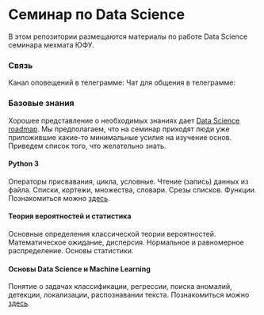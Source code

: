 # Семинар по Data Science

В этом репозитории размещаются материалы по работе Data Science семинара мехмата ЮФУ.

### Связь 
Канал оповещений в телеграмме: 
Чат для общения в телеграмме:

### Базовые знания
Хорошее представление о необходимых знаниях дает [Data Science roadmap](https://goo.gl/RB1h3h). Мы предполагаем, что на семинар приходят люди уже приложившие какие-то минимальные усилия на изучение основ. Приведем список того, что желательно знать.

#### Python 3
Операторы присвавания, цикла, условные. Чтение (запись) данных из файла. Списки, кортежи, множества, словари. Срезы списков. Функции. Познакомиться можно [здесь](https://pythonworld.ru/samouchitel-python).

#### Теория вероятностей и статистика
Основные определения классической теории вероятностей. Математическое ожидание, дисперсия. Нормальное и равномерное распределение. Основы статистики.

#### Основы Data Science и Machine Learning
Понятие о задачах классификации, регрессии, поиска аномалий, детекции, локализации, распознавании текста.
Познакомиться можно [здесь](http://machinelearning.ru/).

 
